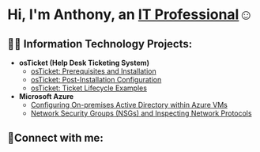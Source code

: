 <h1>Hi, I'm Anthony, an <a href="https://linkedin.com/in/anthonymdiaz">IT Professional</a>☺</h1>

<h2>👨‍💻 Information Technology Projects:</h2>

- <b>osTicket (Help Desk Ticketing System)</b>
  - [osTicket: Prerequisites and Installation](https://github.com/anthonymdiaz/osticket-prereqs)
  - [osTicket: Post-Installation Configuration](https://github.com/anthonymdiaz/post-install-config)
  - [osTicket: Ticket Lifecycle Examples](https://github.com/anthonymdiaz/ticket-lifecycle)
- <b>Microsoft Azure</b>
  - [Configuring On-premises Active Directory within Azure VMs](https://github.com/anthonymdiaz/configure-ad)
  - [Network Security Groups (NSGs) and Inspecting Network Protocols](https://github.com/anthonymdiaz/azure-network-protocols)

<h2>🤳Connect with me:</h2>

[linkedin]: https://linkedin.com/in/anthonymdiaz
